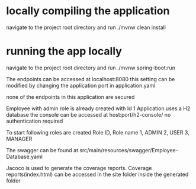 # locally compiling the application

navigate to the project root directory and run ./mvnw clean install
# running the app locally

navigate to the project root directory and run ./mvnw spring-boot:run

The endpoints can be accessed at localhost:8080 this setting can be  modified by changing the application port
in application.yaml

none of the endpoints in this application are secured

Employee with admin role is already created with Id 1
Application uses a H2 database the console can be accessed at host:port/h2-console/  no authentication required

To start following roles are created
Role ID, Role name
1,        ADMIN
2,        USER
3,        MANAGER

The swagger can be found at src/main/resources/swagger/Employee-Database.yaml

Jacoco is used to generate the coverage reports.
Coverage reports(index.html) can be accessed in the site folder inside the generated folder
